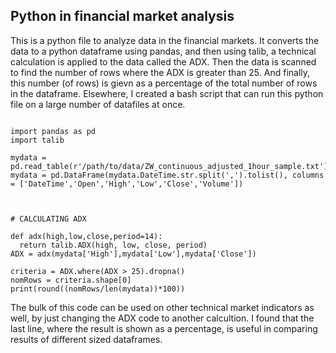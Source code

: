 ## Python in financial market analysis


This is a python file to analyze data in the financial markets. It converts the data to a python dataframe using pandas, and then using talib, a technical calculation is applied to the data called the ADX. Then the data is scanned to find the number of rows where the ADX is greater than 25. And finally, this number (of rows) is gievn as a percentage of the total number of rows in the dataframe. Elsewhere, I created a bash script that can run this python file on a large number of datafiles at once.


~~~

import pandas as pd
import talib

mydata = pd.read_table(r'/path/to/data/ZW_continuous_adjusted_1hour_sample.txt')
mydata = pd.DataFrame(mydata.DateTime.str.split(',').tolist(), columns = ['DateTime','Open','High','Low','Close','Volume'])



# CALCULATING ADX

def adx(high,low,close,period=14):
  return talib.ADX(high, low, close, period)
ADX = adx(mydata['High'],mydata['Low'],mydata['Close'])

criteria = ADX.where(ADX > 25).dropna()
nomRows = criteria.shape[0]
print(round((nomRows/len(mydata))*100))

~~~

The bulk of this code can be used on other technical market indicators as well, by just changing the ADX code to another calcultion. I found that the last line, where the result is shown as a percentage, is useful in comparing results of different sized dataframes. 
